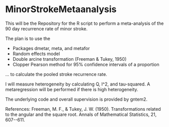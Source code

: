 # MinorStrokeMetaanalysis

This will be the Repository for the R script to perform a meta-analysis of the 90 day recurrence rate of minor stroke.

The plan is to use the 
- Packages dmetar, meta, and metafor
- Random effects model
- Double arcine transformation (Freeman & Tukey, 1950)
- Clopper Pearson method for 95% confidence intervals of a proportion

... to calculate the pooled stroke recurrence rate.

I will measure heterogeneity by calculating Q, I^2, and tau-squared.
A metaregression will be performed if there is high heterogeneity.

The underlying code and overall supervision is provided by gntem2.

References:
Freeman, M. F., & Tukey, J. W. (1950). Transformations related to the angular and the square root. Annals of Mathematical Statistics, 21, 607--611.
